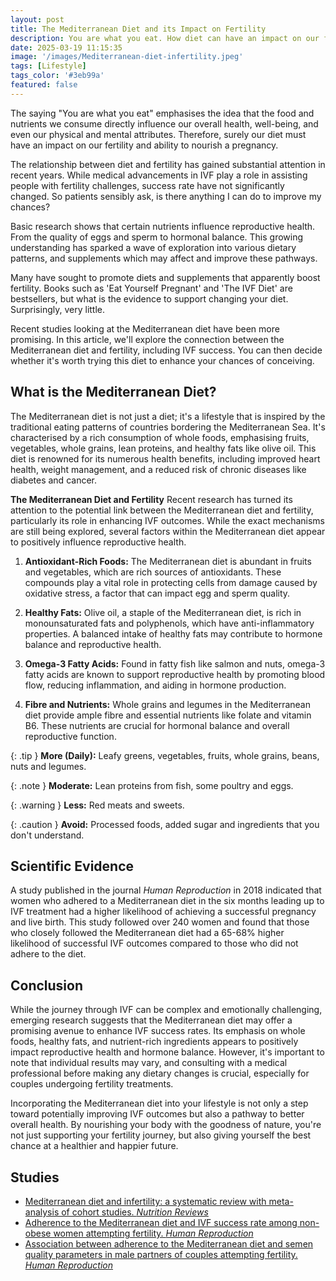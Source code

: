 ```yaml
---
layout: post
title: The Mediterranean Diet and its Impact on Fertility
description: You are what you eat. How diet can have an impact on our fertility and pregnancy.
date: 2025-03-19 11:15:35
image: '/images/Mediterranean-diet-infertility.jpeg'
tags: [Lifestyle]
tags_color: '#3eb99a'
featured: false
---
```

The saying "You are what you eat" emphasises the idea that the food and nutrients we consume directly influence our overall health, well-being, and even our physical and mental attributes.  Therefore, surely our diet must have an impact on our fertility  and ability to nourish a pregnancy.

The relationship between diet and fertility has gained substantial attention in recent years. While medical advancements in IVF play a role in assisting people with fertility challenges, success rate have not significantly changed. So patients sensibly ask, is there anything I can do to improve my chances? 

Basic research shows that certain nutrients influence reproductive health. From the quality of eggs and sperm to hormonal balance. This growing understanding has sparked a wave of exploration into various dietary patterns, and supplements which may affect and improve these pathways.

Many have sought to promote diets and supplements that apparently boost fertility. Books such as 'Eat Yourself Pregnant' and 'The IVF Diet' are bestsellers, but what is the evidence to support changing your diet. Surprisingly, very little.

Recent studies looking at the Mediterranean diet have been more promising. In this article, we'll explore the connection between the Mediterranean diet and fertility, including IVF success. You can then decide whether it's worth trying this diet to enhance your chances of conceiving.

## What is the Mediterranean Diet? 
The Mediterranean diet is not just a diet; it's a lifestyle that is inspired by the traditional eating patterns of countries bordering the Mediterranean Sea. It's characterised by a rich consumption of whole foods, emphasising fruits, vegetables, whole grains, lean proteins, and healthy fats like olive oil. This diet is renowned for its numerous health benefits, including improved heart health, weight management, and a reduced risk of chronic diseases like diabetes and cancer.

**The Mediterranean Diet and Fertility**
Recent research has turned its attention to the potential link between the Mediterranean diet and fertility, particularly its role in enhancing IVF outcomes. While the exact mechanisms are still being explored, several factors within the Mediterranean diet appear to positively influence reproductive health.

1. **Antioxidant-Rich Foods:** The Mediterranean diet is abundant in fruits and vegetables, which are rich sources of antioxidants. These compounds play a vital role in protecting cells from damage caused by oxidative stress, a factor that can impact egg and sperm quality.

2. **Healthy Fats:** Olive oil, a staple of the Mediterranean diet, is rich in monounsaturated fats and polyphenols, which have anti-inflammatory properties. A balanced intake of healthy fats may contribute to hormone balance and reproductive health.

3. **Omega-3 Fatty Acids:** Found in fatty fish like salmon and nuts, omega-3 fatty acids are known to support reproductive health by promoting blood flow, reducing inflammation, and aiding in hormone production.

4. **Fibre and Nutrients:** Whole grains and legumes in the Mediterranean diet provide ample fibre and essential nutrients like folate and vitamin B6. These nutrients are crucial for hormonal balance and overall reproductive function.

{: .tip }
**More (Daily):** Leafy greens, vegetables, fruits, whole grains, beans, nuts and legumes.

{: .note }
**Moderate:** Lean proteins from fish, some poultry and eggs.

{: .warning }
**Less:** Red meats and sweets.

{: .caution }
**Avoid:** Processed foods, added sugar and ingredients that you don't understand.

##  Scientific Evidence
A study published in the journal *Human Reproduction* in 2018 indicated that women who adhered to a Mediterranean diet in the six months leading up to IVF treatment had a higher likelihood of achieving a successful pregnancy and live birth. This study followed over 240 women and found that those who closely followed the Mediterranean diet had a 65-68% higher likelihood of successful IVF outcomes compared to those who did not adhere to the diet.

## Conclusion
While the journey through IVF can be complex and emotionally challenging, emerging research suggests that the Mediterranean diet may offer a promising avenue to enhance IVF success rates. Its emphasis on whole foods, healthy fats, and nutrient-rich ingredients appears to positively impact reproductive health and hormone balance. However, it's important to note that individual results may vary, and consulting with a medical professional before making any dietary changes is crucial, especially for couples undergoing fertility treatments.

Incorporating the Mediterranean diet into your lifestyle is not only a step toward potentially improving IVF outcomes but also a pathway to better overall health. By nourishing your body with the goodness of nature, you're not just supporting your fertility journey, but also giving yourself the best chance at a healthier and happier future.


## Studies
- [Mediterranean diet and infertility: a systematic review with meta-analysis of cohort studies. *Nutrition Reviews*](https://academic.oup.com/nutritionreviews/article/81/7/775/6811792?login=true)
- [Adherence to the Mediterranean diet and IVF success rate among non-obese women attempting fertility. *Human Reproduction*](https://academic.oup.com/humrep/article/33/3/494/4828066?login=false)
- [Association between adherence to the Mediterranean diet and semen quality parameters in male partners of couples attempting fertility. *Human Reproduction*](https://academic.oup.com/humrep/article/32/1/215/2513723)